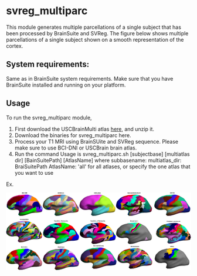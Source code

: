 # svreg_multiparc
This module generates multiple parcellations of a single subject that has been processed by BrainSuite and SVReg. The figure below shows multiple parcellations of a single subject shown on a smooth representation of the cortex.

## System requirements: 
Same as in BrainSuite system requirements. Make sure that you have BrainSuite installed and running on your platform.

## Usage
To run the svreg_multiparc module, 
1. First download the USCBrainMulti atlas [here](https://drive.google.com/file/d/1YpQH8rQA0v2lNFXR-XdWPIfmleO_095-/view?usp=sharing), and unzip it.
2. Download the binaries for svreg_multiparc here.
3. Process your T1 MRI using BrainSUite and SVReg sequence. Please make sure to use BCI-DNI or USCBrain brain atlas. 
4. Run the command Usage is svreg_multiparc.sh [subjectbase] [multiatlas dir] [BainSuitePath] [AtlasName]
where 
subbasename:
multiatlas_dir:
BraiSuitePath
AtlasName: 'all' for all atlases, or specify the one atlas that you want to use

Ex. 








![multiparc](multiparc.png)

